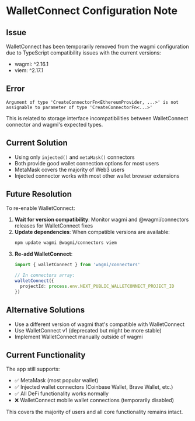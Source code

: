 # WalletConnect Configuration Note

## Issue
WalletConnect has been temporarily removed from the wagmi configuration due to TypeScript compatibility issues with the current versions:

- wagmi: ^2.16.1  
- viem: ^2.17.1

## Error
```
Argument of type 'CreateConnectorFn<EthereumProvider, ...>' is not assignable to parameter of type 'CreateConnectorFn<...>'
```

This is related to storage interface incompatibilities between WalletConnect connector and wagmi's expected types.

## Current Solution
- Using only `injected()` and `metaMask()` connectors
- Both provide good wallet connection options for most users
- MetaMask covers the majority of Web3 users
- Injected connector works with most other wallet browser extensions

## Future Resolution
To re-enable WalletConnect:

1. **Wait for version compatibility**: Monitor wagmi and @wagmi/connectors releases for WalletConnect fixes
2. **Update dependencies**: When compatible versions are available:
   ```bash
   npm update wagmi @wagmi/connectors viem
   ```
3. **Re-add WalletConnect**:
   ```typescript
   import { walletConnect } from 'wagmi/connectors'
   
   // In connectors array:
   walletConnect({ 
     projectId: process.env.NEXT_PUBLIC_WALLETCONNECT_PROJECT_ID 
   })
   ```

## Alternative Solutions
- Use a different version of wagmi that's compatible with WalletConnect
- Use WalletConnect v1 (deprecated but might be more stable)
- Implement WalletConnect manually outside of wagmi

## Current Functionality
The app still supports:
- ✅ MetaMask (most popular wallet)
- ✅ Injected wallet connectors (Coinbase Wallet, Brave Wallet, etc.)
- ✅ All DeFi functionality works normally
- ❌ WalletConnect mobile wallet connections (temporarily disabled)

This covers the majority of users and all core functionality remains intact.
